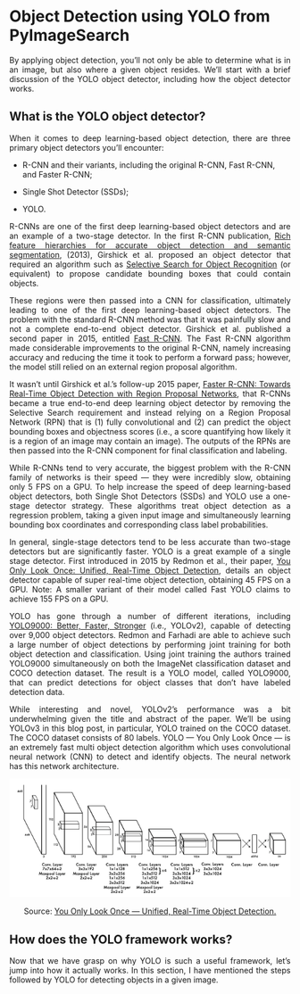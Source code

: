 # Object Detection using YOLO from PyImageSearch

<p align='justify'>By applying object detection, you’ll not only be able to determine what is in an image, but also where a given object resides. We’ll start with a brief discussion of the YOLO object detector, including how the object detector works.</p>

## What is the YOLO object detector?

<p align='justify'>When it comes to deep learning-based object detection, there are three primary object detectors you’ll encounter:</p>

* R-CNN and their variants, including the original R-CNN, Fast R-CNN, and Faster R-CNN;

* Single Shot Detector (SSDs);

* YOLO.

<p align='justify'>R-CNNs are one of the first deep learning-based object detectors and are an example of a two-stage detector. In the first R-CNN publication, <a href="https://arxiv.org/abs/1311.2524">Rich feature hierarchies for accurate object detection and semantic segmentation</a>, (2013), Girshick et al. proposed an object detector that required an algorithm such as <a href="http://www.huppelen.nl/publications/selectiveSearchDraft.pdf">Selective Search for Object Recognition</a> (or equivalent) to propose candidate bounding boxes that could contain objects.</p>

<p align='justify'>These regions were then passed into a CNN for classification, ultimately leading to one of the first deep learning-based object detectors. The problem with the standard R-CNN method was that it was painfully slow and not a complete end-to-end object detector. Girshick et al. published a second paper in 2015, entitled <a href="https://arxiv.org/abs/1504.08083">Fast R-CNN</a>. The Fast R-CNN algorithm made considerable improvements to the original R-CNN, namely increasing accuracy and reducing the time it took to perform a forward pass; however, the model still relied on an external region proposal algorithm.</p>

<p align='justify'>It wasn’t until Girshick et al.’s follow-up 2015 paper, <a href="https://arxiv.org/abs/1506.01497">Faster R-CNN: Towards Real-Time Object Detection with Region Proposal Networks</a>, that R-CNNs became a true end-to-end deep learning object detector by removing the Selective Search requirement and instead relying on a Region Proposal Network (RPN) that is (1) fully convolutional and (2) can predict the object bounding boxes and objectness scores (i.e., a score quantifying how likely it is a region of an image may contain an image). The outputs of the RPNs are then passed into the R-CNN component for final classification and labeling.</p>

<p align='justify'>While R-CNNs tend to very accurate, the biggest problem with the R-CNN family of networks is their speed — they were incredibly slow, obtaining only 5 FPS on a GPU. To help increase the speed of deep learning-based object detectors, both Single Shot Detectors (SSDs) and YOLO use a one-stage detector strategy. These algorithms treat object detection as a regression problem, taking a given input image and simultaneously learning bounding box coordinates and corresponding class label probabilities.</p>

<p align='justify'>In general, single-stage detectors tend to be less accurate than two-stage detectors but are significantly faster. YOLO is a great example of a single stage detector. First introduced in 2015 by Redmon et al., their paper, <a href="https://arxiv.org/abs/1506.02640">You Only Look Once: Unified, Real-Time Object Detection</a>, details an object detector capable of super real-time object detection, obtaining 45 FPS on a GPU. Note: A smaller variant of their model called Fast YOLO claims to achieve 155 FPS on a GPU.</p>

<p align='justify'>YOLO has gone through a number of different iterations, including <a href="https://arxiv.org/abs/1612.08242">YOLO9000: Better, Faster, Stronger</a> (i.e., YOLOv2), capable of detecting over 9,000 object detectors. Redmon and Farhadi are able to achieve such a large number of object detections by performing joint training for both object detection and classification. Using joint training the authors trained YOLO9000 simultaneously on both the ImageNet classification dataset and COCO detection dataset. The result is a YOLO model, called YOLO9000, that can predict detections for object classes that don’t have labeled detection data.</p>

<p align='justify'>While interesting and novel, YOLOv2’s performance was a bit underwhelming given the title and abstract of the paper. We’ll be using YOLOv3 in this blog post, in particular, YOLO trained on the COCO dataset. The COCO dataset consists of 80 labels. YOLO — You Only Look Once — is an extremely fast multi object detection algorithm which uses convolutional neural network (CNN) to detect and identify objects. The neural network has this network architecture.</p>

<p align="center">
  <img src="https://github.com/Niangmohamed/Object-Detection-using-YOLO/blob/a9d4ee8e2d6b856b0a598141624ac197c86171da/images/yolo-nn-architecture.png"/>
</p>

<p align="center">
  Source: <a href="https://arxiv.org/pdf/1506.02640.pdf">You Only Look Once — Unified, Real-Time Object Detection.</a>
</p>

## How does the YOLO framework works?

<p align='justify'>Now that we have grasp on why YOLO is such a useful framework, let’s jump into how it actually works. In this section, I have mentioned the steps followed by YOLO for detecting objects in a given image.</p>
